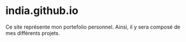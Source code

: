 # india.github.io
Ce site représente mon portefolio personnel. Ainsi, il y sera composé de mes différents projets.
